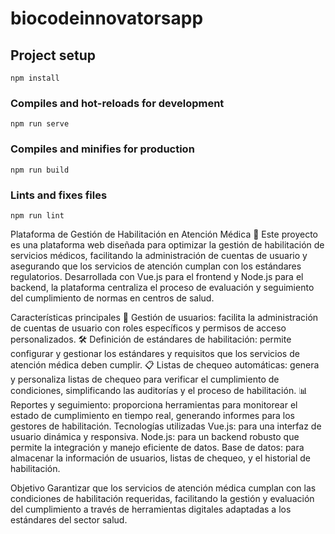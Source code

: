# biocodeinnovatorsapp

## Project setup
```
npm install
```

### Compiles and hot-reloads for development
```
npm run serve
```

### Compiles and minifies for production
```
npm run build
```

### Lints and fixes files
```
npm run lint
```

Plataforma de Gestión de Habilitación en Atención Médica 🏥
Este proyecto es una plataforma web diseñada para optimizar la gestión de habilitación de servicios médicos, facilitando la administración de cuentas de usuario y asegurando que los servicios de atención cumplan con los estándares regulatorios. Desarrollada con Vue.js para el frontend y Node.js para el backend, la plataforma centraliza el proceso de evaluación y seguimiento del cumplimiento de normas en centros de salud.

Características principales
👤 Gestión de usuarios: facilita la administración de cuentas de usuario con roles específicos y permisos de acceso personalizados.
🛠️ Definición de estándares de habilitación: permite configurar y gestionar los estándares y requisitos que los servicios de atención médica deben cumplir.
📋 Listas de chequeo automáticas: genera y personaliza listas de chequeo para verificar el cumplimiento de condiciones, simplificando las auditorías y el proceso de habilitación.
📊 Reportes y seguimiento: proporciona herramientas para monitorear el estado de cumplimiento en tiempo real, generando informes para los gestores de habilitación.
Tecnologías utilizadas
Vue.js: para una interfaz de usuario dinámica y responsiva.
Node.js: para un backend robusto que permite la integración y manejo eficiente de datos.
Base de datos: para almacenar la información de usuarios, listas de chequeo, y el historial de habilitación.

Objetivo
Garantizar que los servicios de atención médica cumplan con las condiciones de habilitación requeridas, facilitando la gestión y evaluación del cumplimiento a través de herramientas digitales adaptadas a los estándares del sector salud.
